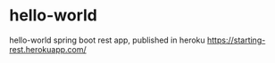 # hello-world
hello-world spring boot rest app, published in heroku https://starting-rest.herokuapp.com/
